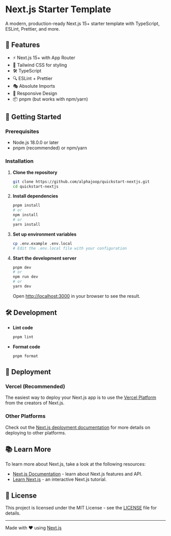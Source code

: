# Next.js Starter Template

A modern, production-ready Next.js 15+ starter template with TypeScript, ESLint, Prettier, and more.

## 🚀 Features

- ⚡ Next.js 15+ with App Router
- 🎨 Tailwind CSS for styling
- 🛠 TypeScript
- 🔍 ESLint + Prettier
- 🎭 Absolute Imports
- 📱 Responsive Design
- 📦 pnpm (but works with npm/yarn)

## 🚀 Getting Started

### Prerequisites

- Node.js 18.0.0 or later
- pnpm (recommended) or npm/yarn

### Installation

1. **Clone the repository**

   ```bash
   git clone https://github.com/alphajoop/quickstart-nextjs.git
   cd quickstart-nextjs
   ```

2. **Install dependencies**

   ```bash
   pnpm install
   # or
   npm install
   # or
   yarn install
   ```

3. **Set up environment variables**

   ```bash
   cp .env.example .env.local
   # Edit the .env.local file with your configuration
   ```

4. **Start the development server**

   ```bash
   pnpm dev
   # or
   npm run dev
   # or
   yarn dev
   ```

   Open [http://localhost:3000](http://localhost:3000) in your browser to see the result.

## 🛠 Development

- **Lint code**

  ```bash
  pnpm lint
  ```

- **Format code**

  ```bash
  pnpm format
  ```

## 🚀 Deployment

### Vercel (Recommended)

The easiest way to deploy your Next.js app is to use the [Vercel Platform](https://vercel.com/new?utm_medium=default-template&filter=next.js&utm_source=create-next-app&utm_campaign=create-next-app-readme) from the creators of Next.js.

### Other Platforms

Check out the [Next.js deployment documentation](https://nextjs.org/docs/app/building-your-application/deploying) for more details on deploying to other platforms.

## 📚 Learn More

To learn more about Next.js, take a look at the following resources:

- [Next.js Documentation](https://nextjs.org/docs) - learn about Next.js features and API.
- [Learn Next.js](https://nextjs.org/learn) - an interactive Next.js tutorial.

## 📄 License

This project is licensed under the MIT License - see the [LICENSE](LICENSE) file for details.

---

Made with ❤️ using [Next.js](https://nextjs.org/)

